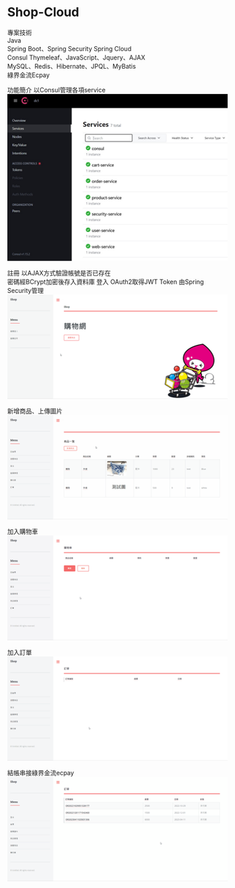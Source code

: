 # Shop-Cloud

專案技術  
Java  
Spring Boot、Spring Security  Spring Cloud  
Consul
Thymeleaf、JavaScript、Jquery、AJAX  
MySQL、Redis、Hibernate、JPQL、MyBatis  
綠界金流Ecpay

功能簡介
以Consul管理各項service  
![image](demonstration/Consul.jpg)  

註冊
以AJAX方式驗證帳號是否已存在  
密碼經BCrypt加密後存入資料庫
登入
OAuth2取得JWT Token
由Spring Security管理
![image](demonstration/registerLogin.gif)

新增商品、上傳圖片
![image](demonstration/uploadImage.gif)

加入購物車
![image](demonstration/addCart.gif)

加入訂單
![image](demonstration/addOrder.gif)

結帳串接綠界金流ecpay
![image](demonstration/checkout.gif)
